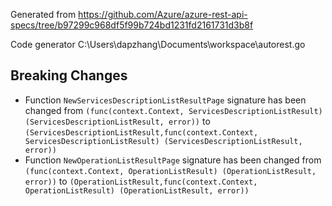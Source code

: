
Generated from https://github.com/Azure/azure-rest-api-specs/tree/b97299c968df5f99b724bd1231fd2161731d3b8f

Code generator C:\Users\dapzhang\Documents\workspace\autorest.go

## Breaking Changes

- Function `NewServicesDescriptionListResultPage` signature has been changed from `(func(context.Context, ServicesDescriptionListResult) (ServicesDescriptionListResult, error))` to `(ServicesDescriptionListResult,func(context.Context, ServicesDescriptionListResult) (ServicesDescriptionListResult, error))`
- Function `NewOperationListResultPage` signature has been changed from `(func(context.Context, OperationListResult) (OperationListResult, error))` to `(OperationListResult,func(context.Context, OperationListResult) (OperationListResult, error))`

